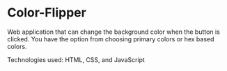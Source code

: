 # Color-Flipper

Web application that can change the background color when the button is clicked. You have the option from choosing primary colors or hex based colors.

Technologies used: HTML, CSS, and JavaScript
